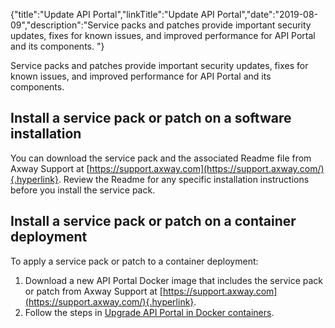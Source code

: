 {"title":"Update API Portal","linkTitle":"Update API Portal","date":"2019-08-09","description":"Service packs and patches provide important security updates, fixes for known issues, and improved performance for API Portal and its components. "} ﻿

Service packs and patches provide important security updates, fixes for known issues, and improved performance for API Portal and its components.

Install a service pack or patch on a software installation
----------------------------------------------------------

You can download the service pack and the associated Readme file from Axway Support at [https://support.axway.com](https://support.axway.com/){.hyperlink}. Review the Readme for any specific installation instructions before you install the service pack.

Install a service pack or patch on a container deployment
---------------------------------------------------------

To apply a service pack or patch to a container deployment:

1.  Download a new API Portal Docker image that includes the service pack or patch from Axway Support at [https://support.axway.com](https://support.axway.com/){.hyperlink}.
2.  Follow the steps in [Upgrade API Portal in Docker containers](Upgrade_docker.htm).

